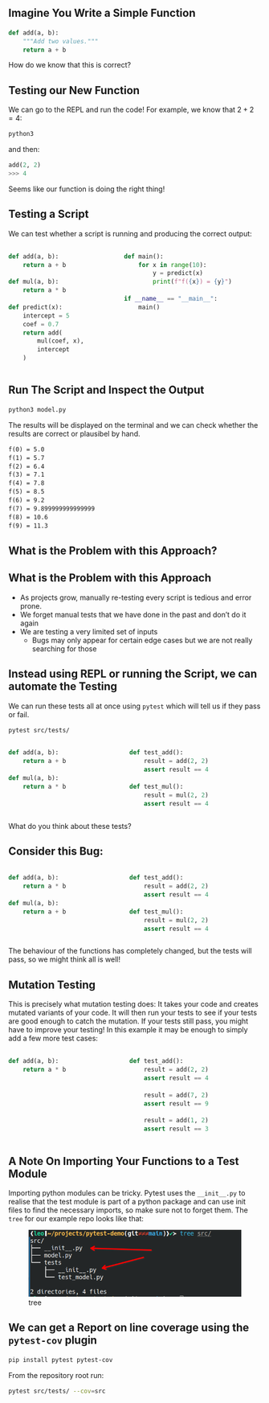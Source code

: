 ## Imagine You Write a Simple Function

``` python
def add(a, b):
    """Add two values."""
    return a + b
```

How do we know that this is correct?

## Testing our New Function

We can go to the REPL and run the code! For example, we know that
$2 + 2 = 4$:

``` bash
python3
```

and then:

``` python
add(2, 2)
>>> 4
```

Seems like our function is doing the right thing!

## Testing a Script

We can test whether a script is running and producing the correct
output:

<div class="columns">

<div class="column" width="45%">

``` python
def add(a, b):
    return a + b

def mul(a, b):
    return a * b

def predict(x):
    intercept = 5
    coef = 0.7
    return add(
        mul(coef, x),
        intercept
    )
```

</div>

<div class="column" width="45%">

``` python
def main():
    for x in range(10):
        y = predict(x)
        print(f"f({x}) = {y}")

if __name__ == "__main__":
    main()
```

</div>

</div>

## Run The Script and Inspect the Output

``` sh
python3 model.py
```

The results will be displayed on the terminal and we can check whether
the results are correct or plausibel by hand.

``` txt
f(0) = 5.0
f(1) = 5.7
f(2) = 6.4
f(3) = 7.1
f(4) = 7.8
f(5) = 8.5
f(6) = 9.2
f(7) = 9.899999999999999
f(8) = 10.6
f(9) = 11.3
```

## What is the Problem with this Approach?

## What is the Problem with this Approach

- As projects grow, manually re-testing every script is tedious and
  error prone.
- We forget manual tests that we have done in the past and don’t do it
  again
- We are testing a very limited set of inputs
  - Bugs may only appear for certain edge cases but we are not really
    searching for those

## Instead using REPL or running the Script, we can automate the Testing

We can run these tests all at once using `pytest` which will tell us if
they pass or fail.

``` sh
pytest src/tests/
```

<div class="columns">

<div class="column">

``` python
def add(a, b):
    return a + b

def mul(a, b):
    return a * b
```

</div>

<div class="column">

``` python
def test_add():
    result = add(2, 2)
    assert result == 4

def test_mul():
    result = mul(2, 2)
    assert result == 4
```

</div>

</div>

What do you think about these tests?

## Consider this Bug:

<div class="columns">

<div class="column">

``` python
def add(a, b):
    return a * b

def mul(a, b):
    return a + b
```

</div>

<div class="column">

``` python
def test_add():
    result = add(2, 2)
    assert result == 4

def test_mul():
    result = mul(2, 2)
    assert result == 4
```

</div>

</div>

The behaviour of the functions has completely changed, but the tests
will pass, so we might think all is well!

## Mutation Testing

This is precisely what mutation testing does: It takes your code and
creates mutated variants of your code. It will then run your tests to
see if your tests are good enough to catch the mutation. If your tests
still pass, you might have to improve your testing! In this example it
may be enough to simply add a few more test cases:

<div class="columns">

<div class="column">

``` python
def add(a, b):
    return a * b
```

</div>

<div class="column">

``` python
def test_add():
    result = add(2, 2)
    assert result == 4
    
    result = add(7, 2)
    assert result == 9

    result = add(1, 2)
    assert result == 3
```

</div>

</div>

## A Note On Importing Your Functions to a Test Module

Importing python modules can be tricky. Pytest uses the `__init__.py` to
realise that the test module is part of a python package and can use
init files to find the necessary imports, so make sure not to forget
them. The `tree` for our example repo looks like that:

<figure>
<img src="assets/init_files.png" alt="tree" />
<figcaption aria-hidden="true">tree</figcaption>
</figure>

## We can get a Report on line coverage using the `pytest-cov` plugin

``` sh
pip install pytest pytest-cov
```

From the repository root run:

``` sh
pytest src/tests/ --cov=src
```
